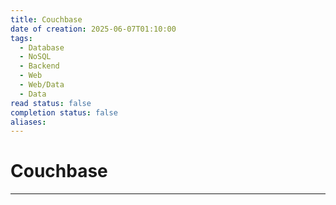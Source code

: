 ```yaml
---
title: Couchbase
date of creation: 2025-06-07T01:10:00
tags:
  - Database
  - NoSQL
  - Backend
  - Web
  - Web/Data
  - Data
read status: false
completion status: false
aliases:
---
```

# Couchbase
---
